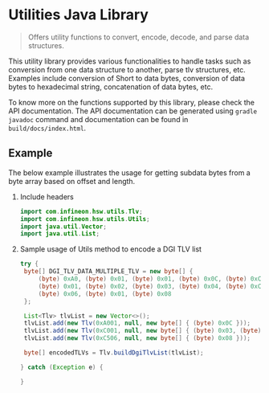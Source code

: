 # Utilities Java Library

> Offers utility functions to convert, encode, decode, and parse data structures.

This utility library provides various functionalities to handle tasks such as conversion from one data structure to another, parse tlv structures, etc. Examples include conversion of Short to data bytes, conversion of data bytes to hexadecimal string, concatenation of data bytes, etc.

To know more on the functions supported by this library, please check the API documentation. The API documentation can be generated using `gradle javadoc` command and documentation can be found in `build/docs/index.html`.

## Example

The below example illustrates the usage for getting subdata bytes from a byte array based on offset and length.

1. Include headers

   ```java
   import com.infineon.hsw.utils.Tlv;
   import com.infineon.hsw.utils.Utils;
   import java.util.Vector;
   import java.util.List;
   ```

2. Sample usage of Utils method to encode a DGI TLV list

   ```java
   try {
   	byte[] DGI_TLV_DATA_MULTIPLE_TLV = new byte[] {
   		(byte) 0xA0, (byte) 0x01, (byte) 0x01, (byte) 0x0C, (byte) 0xC0,
   		(byte) 0x01, (byte) 0x02, (byte) 0x03, (byte) 0x04, (byte) 0xC5,
   		(byte) 0x06, (byte) 0x01, (byte) 0x08
   	};

   	List<Tlv> tlvList = new Vector<>();
   	tlvList.add(new Tlv(0xA001, null, new byte[] { (byte) 0x0C }));
   	tlvList.add(new Tlv(0xC001, null, new byte[] { (byte) 0x03, (byte) 0x04 }));
   	tlvList.add(new Tlv(0xC506, null, new byte[] { (byte) 0x08 }));

   	byte[] encodedTLVs = Tlv.buildDgiTlvList(tlvList);

   } catch (Exception e) {

   }
   ```
